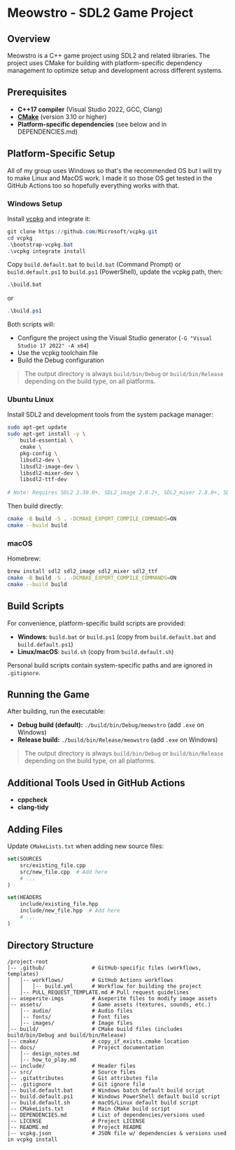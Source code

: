# Meowstro - SDL2 Game Project

## Overview
Meowstro is a C++ game project using SDL2 and related libraries. The project uses CMake for building with platform-specific dependency management to optimize setup and development across different systems.

## Prerequisites

- **C++17 compiler** (Visual Studio 2022, GCC, Clang)
- **[CMake](https://cmake.org/download/)** (version 3.10 or higher)
- **Platform-specific dependencies** (see below and in DEPENDENCIES.md)

## Platform-Specific Setup

All of my group uses Windows so that's the recommended OS but I will try to make Linux and MacOS work. I made it so those OS get tested in the GitHub Actions too so hopefully everything works with that.

### Windows Setup

Install [vcpkg](https://github.com/microsoft/vcpkg) and integrate it:

```powershell
git clone https://github.com/Microsoft/vcpkg.git
cd vcpkg
.\bootstrap-vcpkg.bat
.\vcpkg integrate install
```

Copy `build.default.bat` to `build.bat` (Command Prompt) or `build.default.ps1` to `build.ps1` (PowerShell), update the vcpkg path, then:

```cmd
.\build.bat
```
or
```ps1
.\build.ps1
```

Both scripts will:
- Configure the project using the Visual Studio generator (`-G "Visual Studio 17 2022" -A x64`)
- Use the vcpkg toolchain file
- Build the Debug configuration

> The output directory is always `build/bin/Debug` or `build/bin/Release` depending on the build type, on all platforms.

### Ubuntu Linux

Install SDL2 and development tools from the system package manager:

```bash
sudo apt-get update
sudo apt-get install -y \
    build-essential \
    cmake \
    pkg-config \
    libsdl2-dev \
    libsdl2-image-dev \
    libsdl2-mixer-dev \
    libsdl2-ttf-dev
    
# Note: Requires SDL2 2.30.0+, SDL2_image 2.8.2+, SDL2_mixer 2.8.0+, SDL2_ttf 2.22.0+
```

Then build directly:
```bash
cmake -B build -S . -DCMAKE_EXPORT_COMPILE_COMMANDS=ON
cmake --build build
```

### macOS

Homebrew:
```bash
brew install sdl2 sdl2_image sdl2_mixer sdl2_ttf
cmake -B build -S . -DCMAKE_EXPORT_COMPILE_COMMANDS=ON
cmake --build build
```

## Build Scripts

For convenience, platform-specific build scripts are provided:

- **Windows**: `build.bat` or `build.ps1` (copy from `build.default.bat` and `build.default.ps1`)
- **Linux/macOS**: `build.sh` (copy from `build.default.sh`)

Personal build scripts contain system-specific paths and are ignored in `.gitignore`.

## Running the Game

After building, run the executable:

- **Debug build (default):** `./build/bin/Debug/meowstro` (add `.exe` on Windows)
- **Release build:** `./build/bin/Release/meowstro` (add `.exe` on Windows)

> The output directory is always `build/bin/Debug` or `build/bin/Release` depending on the build type, on all platforms.

## Additional Tools Used in GitHub Actions

- **cppcheck**
- **clang-tidy**

## Adding Files

Update `CMakeLists.txt` when adding new source files:

```cmake
set(SOURCES
    src/existing_file.cpp
    src/new_file.cpp  # Add here
    # ...
)

set(HEADERS
    include/existing_file.hpp
    include/new_file.hpp  # Add here
    # ...
)
```

## Directory Structure
```
/project-root
│-- .github/               # GitHub-specific files (workflows, templates)
│   │-- workflows/         # GitHub Actions workflows
│   │   │-- build.yml      # Workflow for building the project
│   │-- PULL_REQUEST_TEMPLATE.md # Pull request guidelines
|-- aseperite-imgs         # Aseperite files to modify image assets
│-- assets/                # Game assets (textures, sounds, etc.)
│   │-- audio/             # Audio files
│   │-- fonts/             # Font files
│   │-- images/            # Image files
│-- build/                 # CMake build files (includes build/bin/Debug and build/bin/Release)
|-- cmake/                 # copy_if_exists.cmake location
│-- docs/                  # Project documentation
│   │-- design_notes.md
│   │-- how_to_play.md
│-- include/               # Header files
│-- src/                   # Source files
│-- .gitattributes         # Git attributes file
│-- .gitignore             # Git ignore file
│-- build.default.bat      # Windows batch default build script
│-- build.default.ps1      # Windows PowerShell default build script
│-- build.default.sh       # macOS/Linux default build script
│-- CMakeLists.txt         # Main CMake build script
|-- DEPENDENCIES.md        # List of dependencies/versions used
│-- LICENSE                # Project LICENSE
│-- README.md              # Project README
|-- vcpkg.json             # JSON file w/ dependencies & versions used in vcpkg install

```